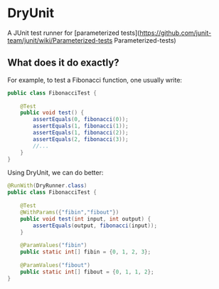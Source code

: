 # DryUnit
A JUnit test runner for [parameterized tests](https://github.com/junit-team/junit/wiki/Parameterized-tests Parameterized-tests)

## What does it do exactly?
For example, to test a Fibonacci function, one usually write:

```java
public class FibonacciTest {
    
    @Test
    public void test() {
        assertEquals(0, fibonacci(0));
        assertEquals(1, fibonacci(1));
        assertEquals(1, fibonacci(2));
        assertEquals(2, fibonacci(3));
        //... 
    }
}
```

Using DryUnit, we can do better:

```java
@RunWith(DryRunner.class)
public class FibonacciTest {
    
    @Test
    @WithParams({"fibin","fibout"})
    public void test(int input, int output) {
        assertEquals(output, fibonacci(input));
    }
    
    @ParamValues("fibin")
    public static int[] fibin = {0, 1, 2, 3};
    
    @ParamValues("fibout")
    public static int[] fibout = {0, 1, 1, 2};
}
```

